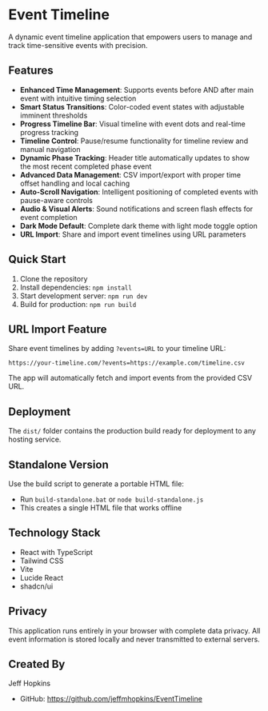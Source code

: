 # Event Timeline

A dynamic event timeline application that empowers users to manage and track time-sensitive events with precision.

## Features

- **Enhanced Time Management**: Supports events before AND after main event with intuitive timing selection
- **Smart Status Transitions**: Color-coded event states with adjustable imminent thresholds
- **Progress Timeline Bar**: Visual timeline with event dots and real-time progress tracking
- **Timeline Control**: Pause/resume functionality for timeline review and manual navigation
- **Dynamic Phase Tracking**: Header title automatically updates to show the most recent completed phase event
- **Advanced Data Management**: CSV import/export with proper time offset handling and local caching
- **Auto-Scroll Navigation**: Intelligent positioning of completed events with pause-aware controls
- **Audio & Visual Alerts**: Sound notifications and screen flash effects for event completion
- **Dark Mode Default**: Complete dark theme with light mode toggle option
- **URL Import**: Share and import event timelines using URL parameters

## Quick Start

1. Clone the repository
2. Install dependencies: `npm install`
3. Start development server: `npm run dev`
4. Build for production: `npm run build`

## URL Import Feature

Share event timelines by adding `?events=URL` to your timeline URL:
```
https://your-timeline.com/?events=https://example.com/timeline.csv
```

The app will automatically fetch and import events from the provided CSV URL.

## Deployment

The `dist/` folder contains the production build ready for deployment to any hosting service.

## Standalone Version

Use the build script to generate a portable HTML file:
- Run `build-standalone.bat` or `node build-standalone.js`
- This creates a single HTML file that works offline

## Technology Stack

- React with TypeScript
- Tailwind CSS
- Vite
- Lucide React
- shadcn/ui

## Privacy

This application runs entirely in your browser with complete data privacy. All event information is stored locally and never transmitted to external servers.

## Created By

Jeff Hopkins
- GitHub: https://github.com/jeffmhopkins/EventTimeline